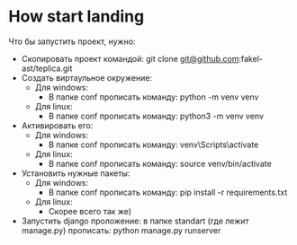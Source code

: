 # How start landing
Что бы запустить проект, нужно:
  - Скопировать проект командой: git clone git@github.com:fakel-ast/teplica.git
  - Создать виртаульное окружение:
    - Для windows: 
      - В папке conf прописать команду: python -m venv venv
    - Для linux:
      - В папке conf прописать команду: python3 -m venv venv
  - Активировать его:
    - Для windows: 
      - В папке conf прописать команду: venv\Scripts\activate
    - Для linux:
      - В папке conf прописать команду: source venv/bin/activate
  - Установить нужные пакеты:
    - Для windows: 
      - В папке conf прописать команду: pip install -r requirements.txt
    - Для linux:
      - Скорее всего так же)
  - Запустить django проложение: в папке standart (где лежит manage.py) прописать: python manage.py runserver
